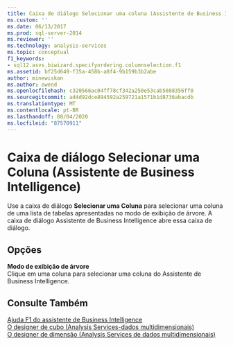 ```yaml
---
title: Caixa de diálogo Selecionar uma coluna (Assistente de Business Intelligence) | Microsoft Docs
ms.custom: ''
ms.date: 06/13/2017
ms.prod: sql-server-2014
ms.reviewer: ''
ms.technology: analysis-services
ms.topic: conceptual
f1_keywords:
- sql12.asvs.biwizard.specifyordering.columnselection.f1
ms.assetid: bf25d649-f35a-458b-a8f4-9b159b3b2abe
author: minewiskan
ms.author: owend
ms.openlocfilehash: c320566ac04ff78cf342a250e53cab5608356ff0
ms.sourcegitcommit: ad4d92dce894592a259721a1571b1d8736abacdb
ms.translationtype: MT
ms.contentlocale: pt-BR
ms.lasthandoff: 08/04/2020
ms.locfileid: "87570911"
---
```

# <a name="select-a-column-dialog-box-business-intelligence-wizard"></a>Caixa de diálogo Selecionar uma Coluna (Assistente de Business Intelligence)
  Use a caixa de diálogo **Selecionar uma Coluna** para selecionar uma coluna de uma lista de tabelas apresentadas no modo de exibição de árvore. A caixa de diálogo Assistente de Business Intelligence abre essa caixa de diálogo.  
  
## <a name="options"></a>Opções  
 **Modo de exibição de árvore**  
 Clique em uma coluna para selecionar uma coluna do Assistente de Business Intelligence.  
  
## <a name="see-also"></a>Consulte Também  
 [Ajuda F1 do assistente de Business Intelligence](business-intelligence-wizard-f1-help.md)   
 [O designer de cubo &#40;Analysis Services-dados multidimensionais&#41;](cube-designer-analysis-services-multidimensional-data.md)   
 [O designer de dimensão &#40;Analysis Services de dados multidimensionais&#41;](dimension-designer-analysis-services-multidimensional-data.md)  
  
  
